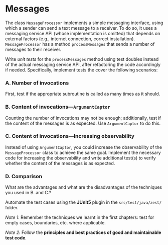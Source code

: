 # Messages
The class `MessageProcessor` implements a simple messaging interface, using which a sender can send a text message to a receiver.
To do so, it uses a messaging service API (whose implementation is omitted) that depends on external factors (e.g., internet connection, correct installation).
`MessageProcessor` has a method `processMessages` that sends a number of messages to their receiver.

Write *unit tests* for the `processMessages` method using test doubles instead of the actual messaging service API, after refactoring the code accordingly if needed.
Specifically, implement tests the cover the following scenarios:

### A. Number of invocations
First, test if the appropriate subroutine is called as many times as it should.

### B. Content of invocations—`ArgumentCaptor`
Counting the number of invocations may not be enough; additionally, test if the content of the messages is as expected. Use `ArgumentCaptor` to do this.

### C. Content of invocations—Increasing observability
Instead of using `ArgumentCaptor`, you could increase the observability of the `MessageProcessor` class to achieve the same goal. 
Implement the necessary code for increasing the observability and write additional test(s) to verify whether the content of the messages is as expected.

### D. Comparison
What are the advantages and what are the disadvantages of the techniques you used in B. and C.?

Automate the test cases using the **JUnit5** plugin in the `src/test/java/zest/` folder.

*Note 1*: Remember the techniques we learnt in the first chapters: test for empty cases, boundaries, etc. where applicable.

*Note 2*: Follow the **principles and best practices of good and maintainable test code**.



